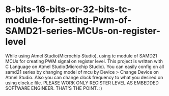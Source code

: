 # 8-bits-16-bits-or-32-bits-tc-module-for-setting-Pwm-of-SAMD21-series-MCUs-on-register-level
While using Atmel Studio(Microchip Studio), using tc module of SAMD21 MCUs for creating PWM signal on register level. 
This project is written with C Language on Atmel Studio(Microchip Studio). 
You can easily config on all samd21 series by changing model of mcu by Device > Change Device on Atmel Studio. 
Also you can change clock frequency to what you desired on using clock.c file.
PLEASE WORK ONLY REGISTER LEVEL AS EMBEDDED SOFTWARE ENGINEER. THAT'S THE POINT. :)
